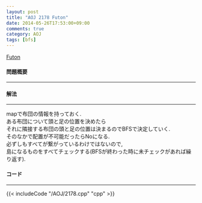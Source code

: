 ```yaml
---
layout: post
title: "AOJ 2178 Futon"
date: 2014-05-26T17:53:00+09:00
comments: true
category: AOJ
tags: [bfs]
---
```


[Futon](http://judge.u-aizu.ac.jp/onlinejudge/description.jsp?id=2178)

#### 問題概要

****

#### 解法

****

mapで布団の情報を持っておく.  
ある布団について頭と足の位置を決めたら  
それに隣接する布団の頭と足の位置は決まるのでBFSで決定していく.  
そのなかで配置が不可能だったらNoになる.  
必ずしもすべてが繋がっているわけではないので,  
島になるものをすべてチェックする(BFSが終わった時に未チェックがあれば繰り返す).

#### コード

****

{{< includeCode "/AOJ/2178.cpp" "cpp" >}}
